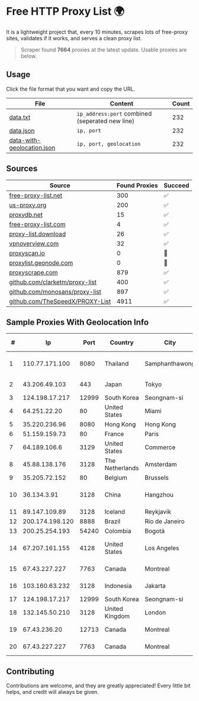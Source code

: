
# Free HTTP Proxy List 🌍

It is a lightweight project that, every 10 minutes, scrapes lots of free-proxy sites, validates if it works, and serves a clean proxy list.


> Scraper found **7664** proxies at the latest update. Usable proxies are below.

## Usage

Click the file format that you want and copy the URL.


|File|Content|Count|
|----|-------|-----|
|[data.txt](https://raw.githubusercontent.com/themiralay/Proxy-List-World/master/data.txt)|`ip_address:port` combined (seperated new line)|232|
|[data.json](https://raw.githubusercontent.com/themiralay/Proxy-List-World/master/data.json)|`ip, port`|232|
|[data-with-geolocation.json](https://raw.githubusercontent.com/themiralay/Proxy-List-World/master/data-with-geolocation.json)|`ip, port, geolocation`|232|

## Sources

|Source|Found Proxies|Succeed|
|------|-------------|-------|
|[free-proxy-list.net](https://free-proxy-list.net)|300|✅|
|[us-proxy.org](https://www.us-proxy.org)|200|✅|
|[proxydb.net](http://proxydb.net)|15|✅|
|[free-proxy-list.com](https://free-proxy-list.com/?page=&port=&type%5B%5D=http&type%5B%5D=https&up_time=0&search=Search)|4|✅|
|[proxy-list.download](https://www.proxy-list.download/HTTP)|26|✅|
|[vpnoverview.com](https://vpnoverview.com/privacy/anonymous-browsing/free-proxy-servers)|32|✅|
|[proxyscan.io](https://www.proxyscan.io)|0|🚫|
|[proxylist.geonode.com](https://proxylist.geonode.com/api/proxy-list?limit=300&page=1&sort_by=lastChecked&sort_type=desc&protocols=http,https)|0|🚫|
|[proxyscrape.com](https://api.proxyscrape.com/v2/?request=displayproxies&protocol=http&timeout=10000&country=all&ssl=all&anonymity=all)|879|✅|
|[github.com/clarketm/proxy-list](https://raw.githubusercontent.com/clarketm/proxy-list/master/proxy-list-raw.txt)|400|✅|
|[github.com/monosans/proxy-list](https://raw.githubusercontent.com/monosans/proxy-list/main/proxies/http.txt)|897|✅|
|[github.com/TheSpeedX/PROXY-List](https://raw.githubusercontent.com/TheSpeedX/PROXY-List/master/http.txt)|4911|✅|


## Sample Proxies With Geolocation Info

|#|Ip|Port|Country|City|Internet Service Provider|
|-|--|----|-------|----|-------------------------|
|1|110.77.171.100|8080|Thailand|Samphanthawong|CAT Telecom Public Company Limited|
|2|43.206.49.103|443|Japan|Tokyo|Amazon.com, Inc.|
|3|124.198.17.217|12999|South Korea|Seongnam-si|Korea Telecom|
|4|64.251.22.20|80|United States|Miami|Infolink Global Corporation|
|5|35.220.236.96|8080|Hong Kong|Hong Kong|Google LLC|
|6|51.159.159.73|80|France|Paris|SCALEWAY|
|7|64.189.106.6|3129|United States|Commerce|Apogee Telecom Inc.|
|8|45.88.138.176|3128|The Netherlands|Amsterdam|Yaglom Labs Ltd|
|9|35.205.72.152|80|Belgium|Brussels|Google LLC|
|10|36.134.3.91|3128|China|Hangzhou|China Mobile Communications Corporation|
|11|89.147.109.89|3128|Iceland|Reykjavik|1984 ehf|
|12|200.174.198.120|8888|Brazil|Rio de Janeiro|Claro S.A|
|13|200.25.254.193|54240|Colombia|Bogotá|Andinet ON Line|
|14|67.207.161.155|4128|United States|Los Angeles|Colocation America Corporation|
|15|67.43.227.227|7763|Canada|Montreal|GloboTech Communications|
|16|103.160.63.232|3128|Indonesia|Jakarta|PT Herza Digital Indonesia|
|17|124.198.17.217|12999|South Korea|Seongnam-si|Korea Telecom|
|18|132.145.50.210|3128|United Kingdom|London|Oracle Corporation|
|19|67.43.236.20|12713|Canada|Montreal|GloboTech Communications|
|20|67.43.227.227|7763|Canada|Montreal|GloboTech Communications|



## Contributing

Contributions are welcome, and they are greatly appreciated! Every
little bit helps, and credit will always be given.

